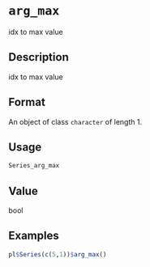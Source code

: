 # `arg_max`

idx to max value

## Description

idx to max value

## Format

An object of class `character` of length 1.

## Usage

```r
Series_arg_max
```

## Value

bool

## Examples

```r
pl$Series(c(5,1))$arg_max()
```



